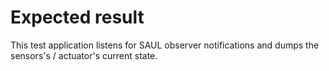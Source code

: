 Expected result
===============

This test application listens for SAUL observer notifications and dumps the
sensors's / actuator's current state. 
